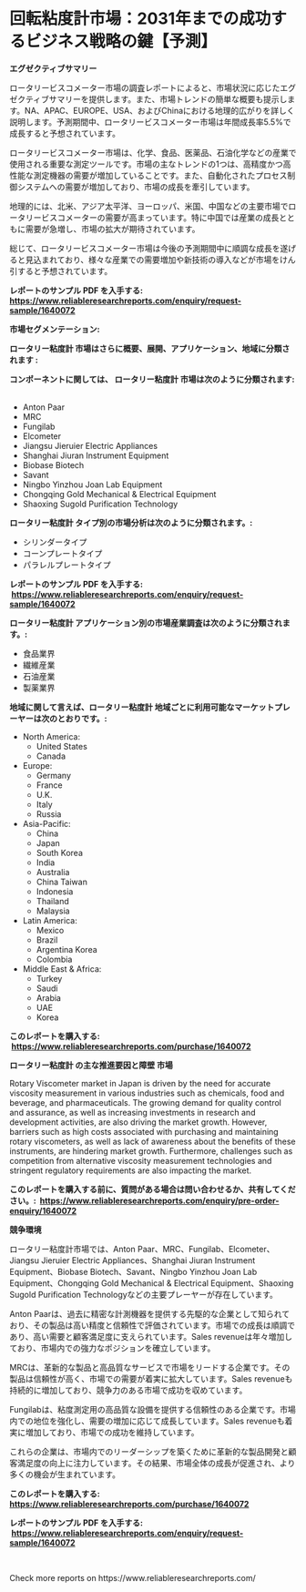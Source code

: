 <p><h1>回転粘度計市場：2031年までの成功するビジネス戦略の鍵【予測】</h1></p><p><strong>エグゼクティブサマリー</strong></p>
<p><p>ロータリービスコメーター市場の調査レポートによると、市場状況に応じたエグゼクティブサマリーを提供します。また、市場トレンドの簡単な概要も提示します。NA、APAC、EUROPE、USA、およびChinaにおける地理的広がりを詳しく説明します。予測期間中、ロータリービスコメーター市場は年間成長率5.5%で成長すると予想されています。</p><p>ロータリービスコメーター市場は、化学、食品、医薬品、石油化学などの産業で使用される重要な測定ツールです。市場の主なトレンドの1つは、高精度かつ高性能な測定機器の需要が増加していることです。また、自動化されたプロセス制御システムへの需要が増加しており、市場の成長を牽引しています。</p><p>地理的には、北米、アジア太平洋、ヨーロッパ、米国、中国などの主要市場でロータリービスコメーターの需要が高まっています。特に中国では産業の成長とともに需要が急増し、市場の拡大が期待されています。</p><p>総じて、ロータリービスコメーター市場は今後の予測期間中に順調な成長を遂げると見込まれており、様々な産業での需要増加や新技術の導入などが市場をけん引すると予想されています。</p></p>
<p><strong>レポートのサンプル PDF を入手する: <a href="https://www.reliableresearchreports.com/enquiry/request-sample/1640072">https://www.reliableresearchreports.com/enquiry/request-sample/1640072</a></strong></p>
<p><strong>市場セグメンテーション:</strong></p>
<p><strong> ロータリー粘度計 市場はさらに概要、展開、アプリケーション、地域に分類されます :</strong></p>
<p><strong>コンポーネントに関しては、 ロータリー粘度計 市場は次のように分類されます: &nbsp;</strong></p>
<p><ul><li>Anton Paar</li><li>MRC</li><li>Fungilab</li><li>Elcometer</li><li>Jiangsu Jieruier Electric Appliances</li><li>Shanghai Jiuran Instrument Equipment</li><li>Biobase Biotech</li><li>Savant</li><li>Ningbo Yinzhou Joan Lab Equipment</li><li>Chongqing Gold Mechanical & Electrical Equipment</li><li>Shaoxing Sugold Purification Technology</li></ul></p>
<p><strong> ロータリー粘度計 タイプ別の市場分析は次のように分類されます。:</strong></p>
<p><ul><li>シリンダータイプ</li><li>コーンプレートタイプ</li><li>パラレルプレートタイプ</li></ul></p>
<p><strong>レポートのサンプル PDF を入手する: &nbsp;<a href="https://www.reliableresearchreports.com/enquiry/request-sample/1640072">https://www.reliableresearchreports.com/enquiry/request-sample/1640072</a></strong></p>
<p><strong> ロータリー粘度計 アプリケーション別の市場産業調査は次のように分類されます。:</strong></p>
<p><ul><li>食品業界</li><li>繊維産業</li><li>石油産業</li><li>製薬業界</li></ul></p>
<p><strong>地域に関して言えば、ロータリー粘度計 地域ごとに利用可能なマーケットプレーヤーは次のとおりです。:</strong></p>
<p><ul>
    <li>
        North America:
        <ul>
            <li>United States</li>
            <li>Canada</li>
        </ul>
    </li>
    <li>
        Europe:
        <ul>
            <li>Germany</li>
            <li>France</li>
            <li>U.K.</li>
            <li>Italy</li>
            <li>Russia</li>
        </ul>
    </li>
    <li>
        Asia-Pacific:
        <ul>
            <li>China</li>
            <li>Japan</li>
            <li>South Korea</li>
            <li>India</li>
            <li>Australia</li>
            <li>China Taiwan</li>
            <li>Indonesia</li>
            <li>Thailand</li>
            <li>Malaysia</li>
        </ul>
    </li>
    <li>
        Latin America:
        <ul>
            <li>Mexico</li>
            <li>Brazil</li>
            <li>Argentina Korea</li>
            <li>Colombia</li>
        </ul>
    </li>
    <li>
        Middle East & Africa:
        <ul>
            <li>Turkey</li>
            <li>Saudi</li>
            <li>Arabia</li>
            <li>UAE</li>
            <li>Korea</li>
        </ul>
    </li>
    </ul></p>
<p><strong>このレポートを購入する: &nbsp;<a href="https://www.reliableresearchreports.com/purchase/1640072">https://www.reliableresearchreports.com/purchase/1640072</a></strong></p>
<p><strong>ロータリー粘度計 の主な推進要因と障壁 市場</strong></p>
<p><p>Rotary Viscometer market in Japan is driven by the need for accurate viscosity measurement in various industries such as chemicals, food and beverage, and pharmaceuticals. The growing demand for quality control and assurance, as well as increasing investments in research and development activities, are also driving the market growth. However, barriers such as high costs associated with purchasing and maintaining rotary viscometers, as well as lack of awareness about the benefits of these instruments, are hindering market growth. Furthermore, challenges such as competition from alternative viscosity measurement technologies and stringent regulatory requirements are also impacting the market.</p></p>
<p><strong>このレポートを購入する前に、質問がある場合は問い合わせるか、共有してください。:&nbsp; <a href="https://www.reliableresearchreports.com/enquiry/pre-order-enquiry/1640072">https://www.reliableresearchreports.com/enquiry/pre-order-enquiry/1640072</a></strong></p>
<p><strong>競争環境</strong></p>
<p><p>ロータリー粘度計市場では、Anton Paar、MRC、Fungilab、Elcometer、Jiangsu Jieruier Electric Appliances、Shanghai Jiuran Instrument Equipment、Biobase Biotech、Savant、Ningbo Yinzhou Joan Lab Equipment、Chongqing Gold Mechanical & Electrical Equipment、Shaoxing Sugold Purification Technologyなどの主要プレーヤーが存在しています。</p><p>Anton Paarは、過去に精密な計測機器を提供する先駆的な企業として知られており、その製品は高い精度と信頼性で評価されています。市場での成長は順調であり、高い需要と顧客満足度に支えられています。Sales revenueは年々増加しており、市場内での強力なポジションを確立しています。</p><p>MRCは、革新的な製品と高品質なサービスで市場をリードする企業です。その製品は信頼性が高く、市場での需要が着実に拡大しています。Sales revenueも持続的に増加しており、競争力のある市場で成功を収めています。</p><p>Fungilabは、粘度測定用の高品質な設備を提供する信頼性のある企業です。市場内での地位を強化し、需要の増加に応じて成長しています。Sales revenueも着実に増加しており、市場での成功を維持しています。</p><p>これらの企業は、市場内でのリーダーシップを築くために革新的な製品開発と顧客満足度の向上に注力しています。その結果、市場全体の成長が促進され、より多くの機会が生まれています。</p></p>
<p><strong>このレポートを購入する: &nbsp; <a href="https://www.reliableresearchreports.com/purchase/1640072">https://www.reliableresearchreports.com/purchase/1640072</a></strong></p>
<p><strong>レポートのサンプル PDF を入手する: &nbsp;<a href="https://www.reliableresearchreports.com/enquiry/request-sample/1640072">https://www.reliableresearchreports.com/enquiry/request-sample/1640072</a></strong><strong></strong></p>
<p>&nbsp;</p>
<p>Check more reports on https://www.reliableresearchreports.com/</p>